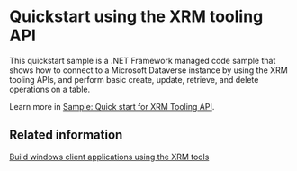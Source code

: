 # Quickstart using the XRM tooling API

This quickstart sample is a .NET Framework managed code sample that shows how to connect to a Microsoft Dataverse instance by using the XRM tooling APIs, and perform basic create, update, retrieve, and delete operations on a table.

Learn more in [Sample: Quick start for XRM Tooling API](https://learn.microsoft.com/power-apps/developer/data-platform/xrm-tooling/sample-quick-start-xrm-tooling-api).

## Related information

[Build windows client applications using the XRM tools](https://learn.microsoft.com/power-apps/developer/data-platform/xrm-tooling/build-windows-client-applications-xrm-tools)
